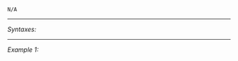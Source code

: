 `N/A`


---
*Syntaxes:*

<!-- [] call `BIS_fnc_showRespawnMenuInventoryItems` -->

---
*Example 1:*

<!-- 
```sqf
[] call BIS_fnc_showRespawnMenuInventoryItems;
``` -->